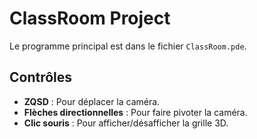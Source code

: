 # ClassRoom Project

Le programme principal est dans le fichier `ClassRoom.pde`.

## Contrôles

- **ZQSD** : Pour déplacer la caméra.
- **Flèches directionnelles** : Pour faire pivoter la caméra.
- **Clic souris** : Pour afficher/désafficher la grille 3D.
